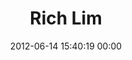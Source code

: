 ---
title: "Rich Lim"
date: 2012-06-14 15:40:19 00:00
permalink: /richlim
twitter: "rchlm"
likes: [555,515]
id: 1023
gravatar: "http://www.gravatar.com/avatar/8877e6cd65c79ff4ffe1f420da82ce3f"
---